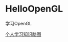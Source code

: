 # HelloOpenGL
学习OpenGL 

[个人学习知识脑图](http://naotu.baidu.com/file/91f2e25537c2c2d9b818ee704c731dc9?token=7421e0e146c2d6be)
